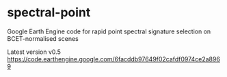 # spectral-point
Google Earth Engine code for rapid point spectral signature selection on BCET-normalised scenes 

Latest version v0.5
https://code.earthengine.google.com/6facddb97649f02cafdf0974ce2a8969
